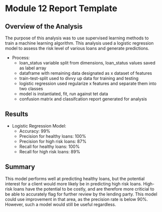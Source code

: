 # Module 12 Report Template

## Overview of the Analysis

The purpose of this analysis was to use supervised learning methods to train a machine learning algorithm. This analysis used a logistic regression model to assess the risk level of various loans and generate predictions. 
* Process:
    * loan_status variable split from dimensions, loan_status values saved as label array
    * dataframe with remaining data designated as x dataset of features
    * train-test-split used to divvy up data for training and testing
    * logistic regression used regularize x features and separate them into two classes
    * model is instantiated, fit, run against tet data
    * confusion matrix and classifcation report generated for analysis


## Results

* Logistic Regression Model:
    * Accuracy: 99%
    * Precision for healthy loans: 100%
    * Precision for high risk loans: 87%
    * Recall for healthy loans: 100%
    * Recall for high risk loans: 89%

## Summary

This model performs well at predicting healthy loans, but the potential interest for a client would more likely be in predicting high risk loans. High-risk loans have the potential to be costly, and are therefore more criticial to be able to accurately flag for further review by the lending party. This model could use improvement in that area, as the precision rate is below 90%. However, such a model would still be useful regardless.
